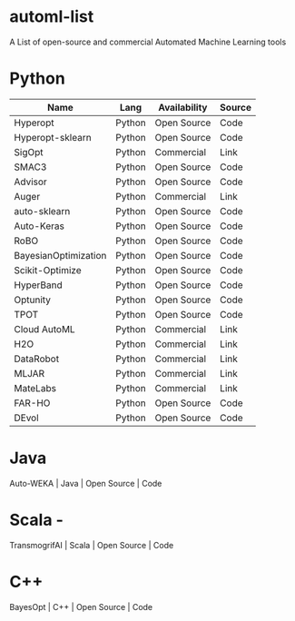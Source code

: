 # automl-list
A List of open-source and commercial Automated Machine Learning tools 

# Python
|Name                  |Lang    |Availability | Source |
| -------------------  | ------ | ----------- | ------ |
|Hyperopt              | Python | Open Source | Code   |
|Hyperopt-sklearn      | Python | Open Source | Code   | 
|SigOpt                | Python | Commercial  | Link   |
|SMAC3                 | Python | Open Source | Code   |
|Advisor               | Python | Open Source | Code   |
|Auger                 | Python | Commercial  | Link   |
auto-sklearn          | Python | Open Source | Code
Auto-Keras            | Python | Open Source | Code
RoBO                  | Python | Open Source | Code
BayesianOptimization  | Python | Open Source | Code
Scikit-Optimize       | Python | Open Source | Code
HyperBand             | Python | Open Source | Code
Optunity              | Python | Open Source | Code
TPOT                  | Python | Open Source | Code
Cloud AutoML          | Python | Commercial  | Link
H2O                   | Python | Commercial  | Link
DataRobot             | Python | Commercial  | Link
MLJAR                 | Python | Commercial  | Link
MateLabs              | Python | Commercial  | Link
FAR-HO                | Python | Open Source | Code
DEvol                 | Python | Open Source | Code


# Java 
Auto-WEKA             | Java   | Open Source | Code

# Scala - 
TransmogrifAI         | Scala  | Open Source | Code

# C++
BayesOpt              | C++    | Open Source | Code

